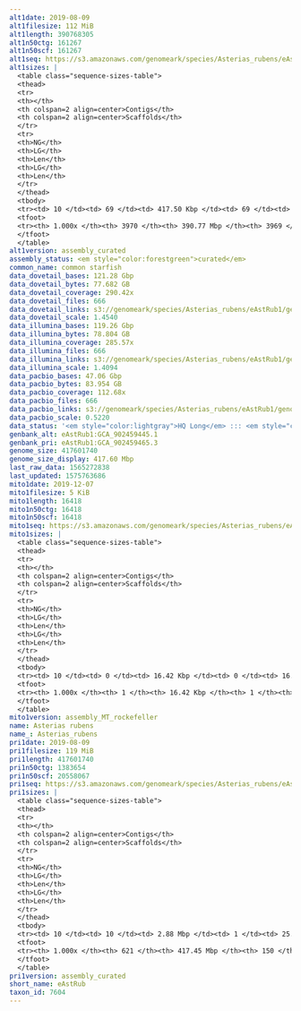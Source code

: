 ```yaml
---
alt1date: 2019-08-09
alt1filesize: 112 MiB
alt1length: 390768305
alt1n50ctg: 161267
alt1n50scf: 161267
alt1seq: https://s3.amazonaws.com/genomeark/species/Asterias_rubens/eAstRub1/assembly_curated/eAstRub1.alt.cur.20190809.fasta.gz
alt1sizes: |
  <table class="sequence-sizes-table">
  <thead>
  <tr>
  <th></th>
  <th colspan=2 align=center>Contigs</th>
  <th colspan=2 align=center>Scaffolds</th>
  </tr>
  <tr>
  <th>NG</th>
  <th>LG</th>
  <th>Len</th>
  <th>LG</th>
  <th>Len</th>
  </tr>
  </thead>
  <tbody>
  <tr><td> 10 </td><td> 69 </td><td> 417.50 Kbp </td><td> 69 </td><td> 417.50 Kbp </td></tr>  <tr><td> 20 </td><td> 177 </td><td> 317.25 Kbp </td><td> 177 </td><td> 317.25 Kbp </td></tr>  <tr><td> 30 </td><td> 316 </td><td> 250.09 Kbp </td><td> 316 </td><td> 250.09 Kbp </td></tr>  <tr><td> 40 </td><td> 492 </td><td> 201.45 Kbp </td><td> 492 </td><td> 201.45 Kbp </td></tr>  <tr style="background-color:#cccccc;"><td> 50 </td><td> 709 </td><td> 161.27 Kbp </td><td> 709 </td><td> 161.27 Kbp </td></tr>  <tr><td> 60 </td><td> 984 </td><td> 125.50 Kbp </td><td> 984 </td><td> 125.50 Kbp </td></tr>  <tr><td> 70 </td><td> 1340 </td><td> 95.76 Kbp </td><td> 1340 </td><td> 95.76 Kbp </td></tr>  <tr><td> 80 </td><td> 1811 </td><td> 70.84 Kbp </td><td> 1811 </td><td> 70.84 Kbp </td></tr>  <tr><td> 90 </td><td> 2485 </td><td> 46.60 Kbp </td><td> 2485 </td><td> 46.60 Kbp </td></tr>  <tr><td> 100 </td><td> 3969 </td><td> 135  bp </td><td> 3968 </td><td> 135  bp </td></tr>  </tbody>
  <tfoot>
  <tr><th> 1.000x </th><th> 3970 </th><th> 390.77 Mbp </th><th> 3969 </th><th> 390.77 Mbp </th></tr>
  </tfoot>
  </table>
alt1version: assembly_curated
assembly_status: <em style="color:forestgreen">curated</em>
common_name: common starfish
data_dovetail_bases: 121.28 Gbp
data_dovetail_bytes: 77.682 GB
data_dovetail_coverage: 290.42x
data_dovetail_files: 666
data_dovetail_links: s3://genomeark/species/Asterias_rubens/eAstRub1/genomic_data/dovetail/<br>
data_dovetail_scale: 1.4540
data_illumina_bases: 119.26 Gbp
data_illumina_bytes: 78.804 GB
data_illumina_coverage: 285.57x
data_illumina_files: 666
data_illumina_links: s3://genomeark/species/Asterias_rubens/eAstRub1/genomic_data/illumina/<br>
data_illumina_scale: 1.4094
data_pacbio_bases: 47.06 Gbp
data_pacbio_bytes: 83.954 GB
data_pacbio_coverage: 112.68x
data_pacbio_files: 666
data_pacbio_links: s3://genomeark/species/Asterias_rubens/eAstRub1/genomic_data/pacbio/<br>
data_pacbio_scale: 0.5220
data_status: '<em style="color:lightgray">HQ Long</em> ::: <em style="color:forestgreen">Long</em> ::: <em style="color:forestgreen">Short</em> ::: <em style="color:lightgray">Phasing</em> ::: <em style="color:forestgreen">Scaffolding</em>'
genbank_alt: eAstRub1:GCA_902459445.1
genbank_pri: eAstRub1:GCA_902459465.3
genome_size: 417601740
genome_size_display: 417.60 Mbp
last_raw_data: 1565272838
last_updated: 1575763686
mito1date: 2019-12-07
mito1filesize: 5 KiB
mito1length: 16418
mito1n50ctg: 16418
mito1n50scf: 16418
mito1seq: https://s3.amazonaws.com/genomeark/species/Asterias_rubens/eAstRub1/assembly_MT_rockefeller/eAstRub1.MT.20191207.fasta.gz
mito1sizes: |
  <table class="sequence-sizes-table">
  <thead>
  <tr>
  <th></th>
  <th colspan=2 align=center>Contigs</th>
  <th colspan=2 align=center>Scaffolds</th>
  </tr>
  <tr>
  <th>NG</th>
  <th>LG</th>
  <th>Len</th>
  <th>LG</th>
  <th>Len</th>
  </tr>
  </thead>
  <tbody>
  <tr><td> 10 </td><td> 0 </td><td> 16.42 Kbp </td><td> 0 </td><td> 16.42 Kbp </td></tr>  <tr><td> 20 </td><td> 0 </td><td> 16.42 Kbp </td><td> 0 </td><td> 16.42 Kbp </td></tr>  <tr><td> 30 </td><td> 0 </td><td> 16.42 Kbp </td><td> 0 </td><td> 16.42 Kbp </td></tr>  <tr><td> 40 </td><td> 0 </td><td> 16.42 Kbp </td><td> 0 </td><td> 16.42 Kbp </td></tr>  <tr style="background-color:#cccccc;"><td> 50 </td><td> 0 </td><td style="background-color:#ff8888;"> 16.42 Kbp </td><td> 0 </td><td style="background-color:#ff8888;"> 16.42 Kbp </td></tr>  <tr><td> 60 </td><td> 0 </td><td> 16.42 Kbp </td><td> 0 </td><td> 16.42 Kbp </td></tr>  <tr><td> 70 </td><td> 0 </td><td> 16.42 Kbp </td><td> 0 </td><td> 16.42 Kbp </td></tr>  <tr><td> 80 </td><td> 0 </td><td> 16.42 Kbp </td><td> 0 </td><td> 16.42 Kbp </td></tr>  <tr><td> 90 </td><td> 0 </td><td> 16.42 Kbp </td><td> 0 </td><td> 16.42 Kbp </td></tr>  <tr><td> 100 </td><td> 0 </td><td> 16.42 Kbp </td><td> 0 </td><td> 16.42 Kbp </td></tr>  </tbody>
  <tfoot>
  <tr><th> 1.000x </th><th> 1 </th><th> 16.42 Kbp </th><th> 1 </th><th> 16.42 Kbp </th></tr>
  </tfoot>
  </table>
mito1version: assembly_MT_rockefeller
name: Asterias rubens
name_: Asterias_rubens
pri1date: 2019-08-09
pri1filesize: 119 MiB
pri1length: 417601740
pri1n50ctg: 1383654
pri1n50scf: 20558067
pri1seq: https://s3.amazonaws.com/genomeark/species/Asterias_rubens/eAstRub1/assembly_curated/eAstRub1.pri.cur.20190809.fasta.gz
pri1sizes: |
  <table class="sequence-sizes-table">
  <thead>
  <tr>
  <th></th>
  <th colspan=2 align=center>Contigs</th>
  <th colspan=2 align=center>Scaffolds</th>
  </tr>
  <tr>
  <th>NG</th>
  <th>LG</th>
  <th>Len</th>
  <th>LG</th>
  <th>Len</th>
  </tr>
  </thead>
  <tbody>
  <tr><td> 10 </td><td> 10 </td><td> 2.88 Mbp </td><td> 1 </td><td> 25.66 Mbp </td></tr>  <tr><td> 20 </td><td> 26 </td><td> 2.43 Mbp </td><td> 3 </td><td> 22.72 Mbp </td></tr>  <tr><td> 30 </td><td> 45 </td><td> 2.02 Mbp </td><td> 4 </td><td> 22.60 Mbp </td></tr>  <tr><td> 40 </td><td> 67 </td><td> 1.76 Mbp </td><td> 6 </td><td> 21.89 Mbp </td></tr>  <tr style="background-color:#cccccc;"><td> 50 </td><td> 93 </td><td style="background-color:#88ff88;"> 1.38 Mbp </td><td> 8 </td><td style="background-color:#88ff88;"> 20.56 Mbp </td></tr>  <tr><td> 60 </td><td> 126 </td><td> 1.11 Mbp </td><td> 10 </td><td> 18.07 Mbp </td></tr>  <tr><td> 70 </td><td> 168 </td><td> 0.88 Mbp </td><td> 13 </td><td> 14.67 Mbp </td></tr>  <tr><td> 80 </td><td> 224 </td><td> 0.63 Mbp </td><td> 16 </td><td> 13.49 Mbp </td></tr>  <tr><td> 90 </td><td> 306 </td><td> 390.85 Kbp </td><td> 19 </td><td> 12.66 Mbp </td></tr>  <tr><td> 100 </td><td> 620 </td><td> 6.70 Kbp </td><td> 149 </td><td> 13.68 Kbp </td></tr>  </tbody>
  <tfoot>
  <tr><th> 1.000x </th><th> 621 </th><th> 417.45 Mbp </th><th> 150 </th><th> 417.60 Mbp </th></tr>
  </tfoot>
  </table>
pri1version: assembly_curated
short_name: eAstRub
taxon_id: 7604
---
```

